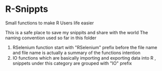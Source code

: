 # R-Snippts
Small functions to make R Users life easier

This is a safe place to save my snippits and share with the world 
The naming convention used so far in this folder 

1. RSelenium function start with "RSelenium" prefix before the file name and file name is actually a summary of the functions intention
2. IO functions which are basically importing and exporting data into R , snippets under this category are grouped with "IO" prefix
